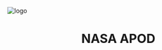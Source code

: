![logo](https://user-images.githubusercontent.com/95655990/168451365-163fd530-c561-43c8-aede-85101e141650.png)
<br>

<h1 align="center"> NASA APOD</h1>
